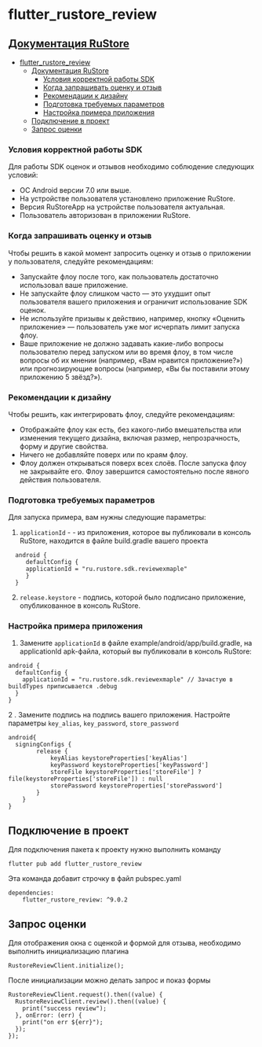 # flutter_rustore_review

## [Документация RuStore](https://help.rustore.ru/rustore/for_developers/developer-documentation/SDK-reviews-ratings/flutter)

- [flutter\_rustore\_review](#flutter_rustore_review)
  - [Документация RuStore](#документация-rustore)
    - [Условия корректной работы SDK](#условия-корректной-работы-sdk)
    - [Когда запрашивать оценку и отзыв](#когда-запрашивать-оценку-и-отзыв)
    - [Рекомендации к дизайну](#рекомендации-к-дизайну)
    - [Подготовка требуемых параметров](#подготовка-требуемых-параметров)
    - [Настройка примера приложения](#настройка-примера-приложения)
  - [Подключение в проект](#подключение-в-проект)
  - [Запрос оценки](#запрос-оценки)

### Условия корректной работы SDK

Для работы SDK оценок и отзывов необходимо соблюдение следующих условий:

- ОС Android версии 7.0 или выше.
- На устройстве пользователя установлено приложение RuStore.
- Версия RuStoreApp на устройстве пользователя актуальная.
- Пользователь  авторизован в приложении RuStore.

### Когда запрашивать оценку и отзыв

Чтобы решить в какой момент запросить оценку и отзыв о приложении у пользователя, следуйте рекомендациям:

- Запускайте флоу после того, как пользователь достаточно использовал ваше приложение.
- Не запускайте флоу слишком часто — это ухудшит опыт пользователя вашего приложения и ограничит использование SDK оценок.
- Не используйте призывы к действию, например, кнопку «Оценить приложение» — пользователь уже мог исчерпать лимит запуска флоу.
- Ваше приложение не должно задавать какие-либо вопросы пользователю перед запуском или во время флоу, в том числе вопросы об их мнении (например, «Вам нравится приложение?») или прогнозирующие вопросы (например, «Вы бы поставили этому приложению 5 звёзд?»).

### Рекомендации к дизайну

Чтобы решить, как интегрировать флоу, следуйте рекомендациям:

- Отображайте флоу как есть, без какого-либо вмешательства или изменения текущего дизайна, включая размер, непрозрачность, форму и другие свойства.
- Ничего не добавляйте поверх или по краям флоу.
- Флоу должен открываться поверх всех слоёв. После запуска флоу не закрывайте его. Флоу завершится самостоятельно после явного действия пользователя.

### Подготовка требуемых параметров

Для запуска примера, вам нужны следующие параметры:

1. `applicationId` - - из приложения, которое вы публиковали в консоль RuStore, находится в файле build.gradle вашего проекта

```
  android {
     defaultConfig {
     applicationId = "ru.rustore.sdk.reviewexmaple"
     }
  }
```

2. `release.keystore` - подпись, которой было подписано приложение, опубликованное в консоль RuStore.

### Настройка примера приложения

1. Замените `applicationId` в файле example/android/app/build.gradle, на applicationId apk-файла, который вы публиковали в консоль RuStore:

```
android {
  defaultConfig {
    applicationId = "ru.rustore.sdk.reviewexmaple" // Зачастую в buildTypes приписывается .debug
  }
}
```

2 . Замените подпись на подпись вашего приложения. Настройте параметры `key_alias`, `key_password`, `store_password`

```
android{
  signingConfigs {
        release {
            keyAlias keystoreProperties['keyAlias']
            keyPassword keystoreProperties['keyPassword']
            storeFile keystoreProperties['storeFile'] ? file(keystoreProperties['storeFile']) : null
            storePassword keystoreProperties['storePassword']
        }
    }
}
```

## Подключение в проект

Для подключения пакета к проекту нужно выполнить команду

```
flutter pub add flutter_rustore_review
```

Эта команда добавит строчку в файл pubspec.yaml

```
dependencies:
    flutter_rustore_review: ^9.0.2
```

## Запрос оценки

Для отображения окна с оценкой и формой для отзыва, необходимо выполнить инициализацию плагина

```
RustoreReviewClient.initialize();
```

После инициализации можно делать запрос и показ формы

```
RustoreReviewClient.request().then((value) {
  RustoreReviewClient.review().then((value) {
    print("success review");
  }, onError: (err) {
    print("on err ${err}");
  });
});
```
